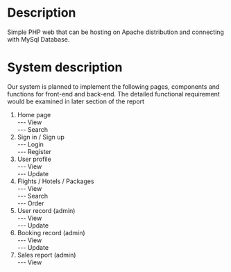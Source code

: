# Description
Simple PHP web that can be hosting on Apache distribution and connecting with MySql Database. 

# System description
Our system is planned to implement the following pages, components and functions for front-end and back-end. The detailed functional requirement would be examined in later section of the report
1.	Home page\
--- View\
--- Search
2.	Sign in / Sign up\
--- Login\
--- Register
3.	User profile\
--- View\
--- Update 
4.	Flights / Hotels / Packages\
--- View\
--- Search\
--- Order 
5.	User record (admin)\
--- View\
--- Update 
6.	Booking record (admin)\
--- View\
--- Update 
7.	Sales report (admin)\
--- View 

